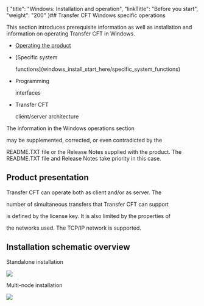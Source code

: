 {
    "title": "Windows: Installation and operation",
    "linkTitle": "Before you start",
    "weight": "200"
}## <span id="Specifications_and_Prerequisites_for_CFT_Windows"></span>Transfer CFT Windows specific operations

This section introduces prerequisite information as well as installation and information on operating Transfer CFT in Windows.

-   [Operating the product](windows_install_start_here/running_cft_for_the_first_time_windows)
-   [Specific system
    functions](windows_install_start_here/specific_system_functions)
-   Programming
    interfaces
-   Transfer CFT
    client/server architecture

The information in the Windows operations section
may be supplemented, corrected, or even contradicted by the
README.TXT file or the Release Notes supplied with the product. The README.TXT file and Release Notes take priority in this case.

## <span id="Product_presentation"></span>Product presentation

Transfer CFT can operate both as client and/or as server. The
number of simultaneous transfers that Transfer CFT can support
is defined by the license key. It is also limited by the properties of
the networks used. The TCP/IP network is supported.

## Installation schematic overview

Standalone installation

![](/Images/TransferCFT/install01_(2).png)

Multi-node installation

![](/Images/TransferCFT/install_multi.png)
